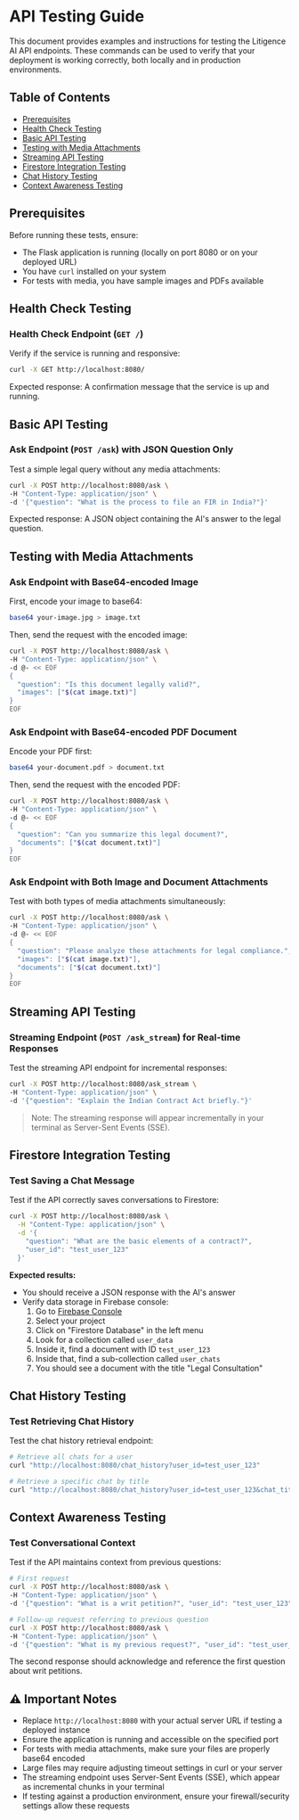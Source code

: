 # API Testing Guide

This document provides examples and instructions for testing the Litigence AI API endpoints. These commands can be used to verify that your deployment is working correctly, both locally and in production environments.

## Table of Contents
- [Prerequisites](#prerequisites)
- [Health Check Testing](#health-check-testing)
- [Basic API Testing](#basic-api-testing)
- [Testing with Media Attachments](#testing-with-media-attachments)
- [Streaming API Testing](#streaming-api-testing)
- [Firestore Integration Testing](#firestore-integration-testing)
- [Chat History Testing](#chat-history-testing)
- [Context Awareness Testing](#context-awareness-testing)

## Prerequisites

Before running these tests, ensure:
- The Flask application is running (locally on port 8080 or on your deployed URL)
- You have `curl` installed on your system
- For tests with media, you have sample images and PDFs available

## Health Check Testing

### Health Check Endpoint (`GET /`)

Verify if the service is running and responsive:

```bash
curl -X GET http://localhost:8080/
```

Expected response: A confirmation message that the service is up and running.

## Basic API Testing

### Ask Endpoint (`POST /ask`) with JSON Question Only

Test a simple legal query without any media attachments:

```bash
curl -X POST http://localhost:8080/ask \
-H "Content-Type: application/json" \
-d '{"question": "What is the process to file an FIR in India?"}'
```

Expected response: A JSON object containing the AI's answer to the legal question.

## Testing with Media Attachments

### Ask Endpoint with Base64-encoded Image

First, encode your image to base64:

```bash
base64 your-image.jpg > image.txt
```

Then, send the request with the encoded image:

```bash
curl -X POST http://localhost:8080/ask \
-H "Content-Type: application/json" \
-d @- << EOF
{
  "question": "Is this document legally valid?",
  "images": ["$(cat image.txt)"]
}
EOF
```

### Ask Endpoint with Base64-encoded PDF Document

Encode your PDF first:

```bash
base64 your-document.pdf > document.txt
```

Then, send the request with the encoded PDF:

```bash
curl -X POST http://localhost:8080/ask \
-H "Content-Type: application/json" \
-d @- << EOF
{
  "question": "Can you summarize this legal document?",
  "documents": ["$(cat document.txt)"]
}
EOF
```

### Ask Endpoint with Both Image and Document Attachments

Test with both types of media attachments simultaneously:

```bash
curl -X POST http://localhost:8080/ask \
-H "Content-Type: application/json" \
-d @- << EOF
{
  "question": "Please analyze these attachments for legal compliance.",
  "images": ["$(cat image.txt)"],
  "documents": ["$(cat document.txt)"]
}
EOF
```

## Streaming API Testing

### Streaming Endpoint (`POST /ask_stream`) for Real-time Responses

Test the streaming API endpoint for incremental responses:

```bash
curl -X POST http://localhost:8080/ask_stream \
-H "Content-Type: application/json" \
-d '{"question": "Explain the Indian Contract Act briefly."}'
```

> Note: The streaming response will appear incrementally in your terminal as Server-Sent Events (SSE).

## Firestore Integration Testing

### Test Saving a Chat Message

Test if the API correctly saves conversations to Firestore:

```bash
curl -X POST http://localhost:8080/ask \
  -H "Content-Type: application/json" \
  -d '{
    "question": "What are the basic elements of a contract?",
    "user_id": "test_user_123"
  }'
```

**Expected results:**
- You should receive a JSON response with the AI's answer
- Verify data storage in Firebase console:
  1. Go to [Firebase Console](https://console.firebase.google.com/)
  2. Select your project
  3. Click on "Firestore Database" in the left menu
  4. Look for a collection called `user_data`
  5. Inside it, find a document with ID `test_user_123`
  6. Inside that, find a sub-collection called `user_chats`
  7. You should see a document with the title "Legal Consultation"

## Chat History Testing

### Test Retrieving Chat History

Test the chat history retrieval endpoint:

```bash
# Retrieve all chats for a user
curl "http://localhost:8080/chat_history?user_id=test_user_123"

# Retrieve a specific chat by title
curl "http://localhost:8080/chat_history?user_id=test_user_123&chat_title=Legal%20Consultation"
```

## Context Awareness Testing

### Test Conversational Context

Test if the API maintains context from previous questions:

```bash
# First request
curl -X POST http://localhost:8080/ask \
-H "Content-Type: application/json" \
-d '{"question": "What is a writ petition?", "user_id": "test_user_123"}'

# Follow-up request referring to previous question
curl -X POST http://localhost:8080/ask \
-H "Content-Type: application/json" \
-d '{"question": "What is my previous request?", "user_id": "test_user_123"}'
```

The second response should acknowledge and reference the first question about writ petitions.

## ⚠️ Important Notes

- Replace `http://localhost:8080` with your actual server URL if testing a deployed instance
- Ensure the application is running and accessible on the specified port
- For tests with media attachments, make sure your files are properly base64 encoded
- Large files may require adjusting timeout settings in curl or your server
- The streaming endpoint uses Server-Sent Events (SSE), which appear as incremental chunks in your terminal
- If testing against a production environment, ensure your firewall/security settings allow these requests
